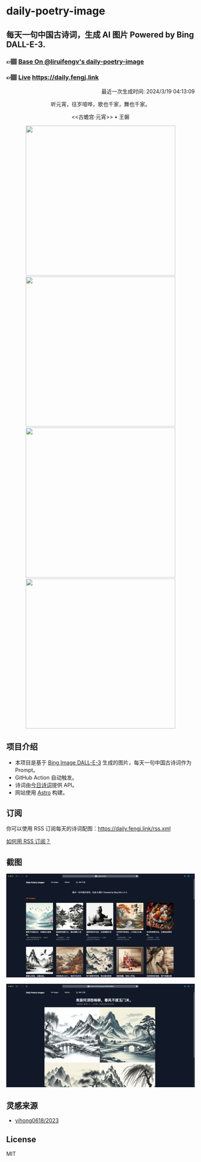 
# daily-poetry-image

## 每天一句中国古诗词，生成 AI 图片 Powered by Bing DALL-E-3.

### 👉🏽 [Base On @liruifengv's daily-poetry-image](https://github.com/liruifengv/daily-poetry-image)

### 👉🏽 [Live](https://daily.fengj.link) https://daily.fengj.link

<p align="right">
  最近一次生成时间: 2024/3/19 04:13:09
</p>
<p align="center">
听元宵，往岁喧哗，歌也千家，舞也千家。
</p>
<p align="center">
<<古蟾宫·元宵>> • 王磐
</p>
<p align="center">
<img src="https://tse2.mm.bing.net/th/id/OIG3.15JE38eTdzKgT44PATqn" height="400" width="400" />
<img src="https://tse1.mm.bing.net/th/id/OIG3.jWnqC3o8hDoOYXm2Srvf" height="400" width="400" />
<img src="https://tse2.mm.bing.net/th/id/OIG3.yqbj6geEHcOQT2PTFIhR" height="400" width="400" />
<img src="https://tse1.mm.bing.net/th/id/OIG3.AImtU8NU0zmyxTx6s.Ua" height="400" width="400" />
</p>

## 项目介绍

-   本项目是基于 [Bing Image DALL-E-3](https://www.bing.com/images/create) 生成的图片，每天一句中国古诗词作为 Prompt。
-   GitHub Action 自动触发。
-   诗词由[今日诗词](https://www.jinrishici.com/)提供 API。
-   网站使用 [Astro](https://astro.build) 构建。

## 订阅

你可以使用 RSS 订阅每天的诗词配图：https://daily.fengj.link/rss.xml

[如何用 RSS 订阅？](https://zhuanlan.zhihu.com/p/55026716)

## 截图

![图片列表](./screenshots/Snipaste_2023-12-28_21-00-26.png)

![图片详情](./screenshots/Snipaste_2023-12-28_21-00-53.png)

## 灵感来源

-   [yihong0618/2023](https://github.com/yihong0618/2023)

## License

MIT
